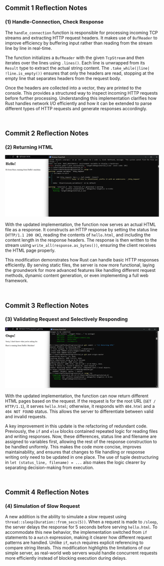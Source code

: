 
## Commit 1 Reflection Notes

### (1) Handle-Connection, Check Response

The `handle_connection` function is responsible for processing incoming TCP streams and extracting HTTP request headers. It makes use of `BufReader` to improve efficiency by buffering input rather than reading from the stream line by line in real-time.

The function initializes a `BufReader` with the given `TcpStream` and then iterates over the lines using `.lines()`. Each line is unwrapped from its `Result` type to extract the actual string content. The `.take_while(|line| !line.is_empty())` ensures that only the headers are read, stopping at the empty line that separates headers from the request body.

Once the headers are collected into a vector, they are printed to the console. This provides a structured way to inspect incoming HTTP requests before further processing. Understanding this implementation clarifies how Rust handles network I/O efficiently and how it can be extended to parse different types of HTTP requests and generate responses accordingly.


<br/>

## Commit 2 Reflection Notes

### (2) Returning HTML

![Commit 2 screen capture](/assets/images/commit2.png)


With the updated implementation, the function now serves an actual HTML file as a response. It constructs an HTTP response by setting the status line (`HTTP/1.1 200 OK`), reading the contents of `hello.html`, and including the content length in the response headers. The response is then written to the stream using `write_all(response.as_bytes())`, ensuring the client receives the HTML page properly.

This modification demonstrates how Rust can handle basic HTTP responses efficiently. By serving static files, the server is now more functional, laying the groundwork for more advanced features like handling different request methods, dynamic content generation, or even implementing a full web framework.


<br/>

## Commit 3 Reflection Notes

### (3) Validating Request and Selectively Responding

![Commit 3 screen capture](/assets/images/commit3.png)

With the updated implementation, the function can now return different HTML pages based on the request. If the request is for the root URL (`GET / HTTP/1.1`), it serves `hello.html`; otherwise, it responds with `404.html` and a `404 NOT FOUND` status. This allows the server to differentiate between valid and invalid requests.

A key improvement in this update is the refactoring of redundant code. Previously, the `if` and `else` blocks contained repeated logic for reading files and writing responses. Now, these differences, status line and filename are assigned to variables first, allowing the rest of the response construction to be handled uniformly. This makes the code more concise, improves maintainability, and ensures that changes to file handling or response writing only need to be updated in one place. The use of tuple destructuring in `let (status_line, filename) = ...` also makes the logic clearer by separating decision-making from execution.


<br/>

## Commit 4 Reflection Notes

### (4) Simulation of Slow Request

A new addition is the ability to simulate a slow request using `thread::sleep(Duration::from_secs(5))`. When a request is made to `/sleep`, the server delays the response for 5 seconds before serving `hello.html`. To accommodate this new behavior, the implementation switched from `if` statements to a `match` expression, making it clearer how different request patterns are handled. Unlike `if`, `match` requires explicit referencing to compare string literals. This modification highlights the limitations of our simple server, as real-world web servers would handle concurrent requests more efficiently instead of blocking execution during delays.



